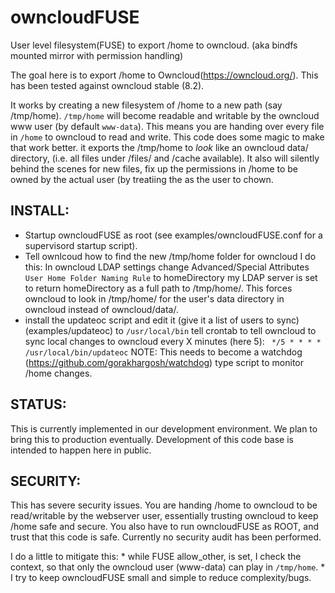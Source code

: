 # owncloudFUSE
User level filesystem(FUSE) to export /home to owncloud. (aka bindfs mounted mirror with permission handling)


The goal here is to export /home to Owncloud(https://owncloud.org/).  This has
been tested against owncloud stable (8.2).

It works by creating a new filesystem of /home to a new path (say /tmp/home).
`/tmp/home` will become readable and writable by the owncloud www user (by default `www-data`).
This means you are handing over every file in `/home` to owncloud to read and
write.  This code does some magic to make that work better. it exports
the /tmp/home to *look* like an owncloud data/<user> directory, (i.e. all files
under <user>/files/ and <user>/cache available).  It also will silently behind
the scenes for new files, fix up the permissions in /home to be owned by the
actual user (by treatiing the <username> as the user to chown.


## INSTALL:

* Startup owncloudFUSE as root (see examples/owncloudFUSE.conf for a supervisord startup script).
* Tell ownlcoud how to find the new /tmp/home folder for owncloud I do this:
	In owncloud LDAP settings change Advanced/Special Attributes `User Home Folder Naming Rule` to homeDirectory
	my LDAP server is set to return homeDirectory as a full path to
	/tmp/home/<USERNAME>.  This forces owncloud to look in /tmp/home/<username>
	for the user's data directory in owncloud instead of
	owncloud/data/<username>.
* install the updateoc script and edit it (give it a list of users to sync) (examples/updateoc) to `/usr/local/bin` tell crontab to tell owncloud to sync local changes to owncloud every X minutes (here 5):
	` */5 * * * * /usr/local/bin/updateoc`
   NOTE: This needs to become a watchdog (https://github.com/gorakhargosh/watchdog) type script to monitor /home changes.

## STATUS:

This is currently implemented in our development environment.  We plan to bring this to production eventually. Development of this code base is intended to happen here in public.

## SECURITY:

This has severe security issues. You are handing /home to owncloud to be
read/writable by the webserver user, essentially trusting owncloud to keep
/home safe and secure.  You also have to run owncloudFUSE as ROOT, and
trust that this code is safe. Currently no security audit has been performed.

I do a little to mitigate this:
	* while FUSE allow_other, is set, I check the context, so that only the owncloud
	  user (www-data) can play in `/tmp/home`.
	* I try to keep owncloudFUSE small and simple to reduce complexity/bugs.
